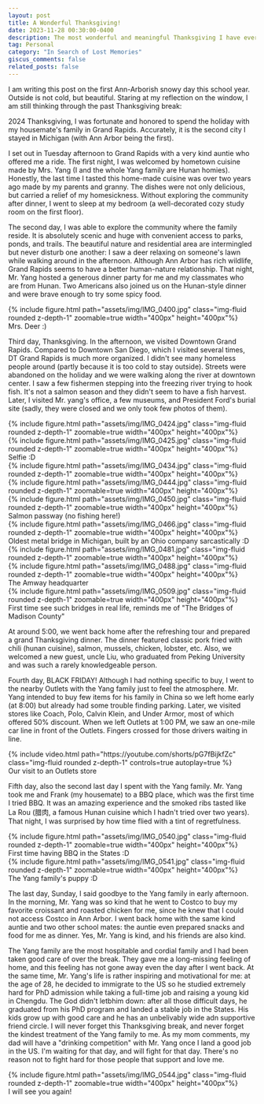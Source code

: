 ```yaml
---
layout: post
title: A Wonderful Thanksgiving!
date: 2023-11-28 00:30:00-0400
description: The most wonderful and meaningful Thanksgiving I have ever had
tag: Personal
category: "In Search of Lost Memories"
giscus_comments: false
related_posts: false
---
```


I am writing this post on the first Ann-Arborish snowy day this school year. Outside is not cold, but beautiful. Staring at my reflection on the window, I am still thinking through the past Thanksgiving break:
 
2024 Thanksgiving, I was fortunate and honored to spend the holiday with my housemate's family in Grand Rapids. Accurately, it is the second city I stayed in Michigan (with Ann Arbor being the first). 

I set out in Tuesday afternoon to Grand Rapids with a very kind auntie who offered me a ride. The first night, I was welcomed by hometown cuisine made by Mrs. Yang (I and the whole Yang family are Hunan homies). Honestly, the last time I tasted this home-made cuisine was over two years ago made by my parents and granny. The dishes were not only delicious, but carried a relief of my homesickness. Without exploring the community after dinner, I went to sleep at my bedroom (a well-decorated cozy study room on the first floor).

The second day, I was able to explore the community where the family reside. It is absolutely scenic and huge with convenient access to parks, ponds, and trails. The beautiful nature and residential area are intermingled but never disturb one another: I saw a deer relaxing on someone's lawn while walking around in the afternoon. Although Ann Arbor has rich wildlife, Grand Rapids seems to have a better human-nature relationship. That night, Mr. Yang hosted a generous dinner party for me and my classmates who are from Hunan. Two Americans also joined us on the Hunan-style dinner and were brave enough to try some spicy food. 

<div class="row mt-3">
    <div class="col-sm mt-3 mt-md-0">
        {% include figure.html path="assets/img/IMG_0400.jpg" class="img-fluid rounded z-depth-1" zoomable=true  width="400px" height="400px"%}
    </div>
</div>
<div class="caption">
    Mrs. Deer :) 
</div>

Third day, Thanksgiving. In the afternoon, we visited Downtown Grand Rapids. Compared to Downtown San Diego, which I visited several times, DT Grand Rapids is much more organized. I didn't see many homeless people around (partly because it is too cold to stay outside). Streets were abandoned on the holiday and we were walking along the river at downtown center. I saw a few fishermen stepping into the freezing river trying to hook fish. It's not a salmon season and they didn't seem to have a fish harvest. Later, I visited Mr. yang's office, a few museums, and President Ford's burial site (sadly, they were closed and we only took few photos of them).
<div class="row mt-3">
    <div class="col-sm mt-3 mt-md-0">
        {% include figure.html path="assets/img/IMG_0424.jpg" class="img-fluid rounded z-depth-1" zoomable=true width="400px" height="400px"%}
    </div>
</div>

<div class="row mt-3">
    <div class="col-sm mt-3 mt-md-0">
        {% include figure.html path="assets/img/IMG_0425.jpg" class="img-fluid rounded z-depth-1" zoomable=true width="400px" height="400px"%}
    </div>
</div>
<div class="caption">
     Selfie :D
</div>

<div class="row mt-3">
    <div class="col-sm mt-3 mt-md-0">
        {% include figure.html path="assets/img/IMG_0434.jpg" class="img-fluid rounded z-depth-1" zoomable=true width="400px" height="400px"%}
    </div>
</div>

<div class="row mt-3">
    <div class="col-sm mt-3 mt-md-0">
        {% include figure.html path="assets/img/IMG_0444.jpg" class="img-fluid rounded z-depth-1" zoomable=true width="400px" height="400px"%}
    </div>
</div>
<div class="row mt-3">
    <div class="col-sm mt-3 mt-md-0">
        {% include figure.html path="assets/img/IMG_0450.jpg" class="img-fluid rounded z-depth-1" zoomable=true width="400px" height="400px"%}
    </div>
</div>
<div class="caption">
     Salmon passway (no fishing here!)
</div>

<div class="row mt-3">
    <div class="col-sm mt-3 mt-md-0">
        {% include figure.html path="assets/img/IMG_0466.jpg" class="img-fluid rounded z-depth-1" zoomable=true width="400px" height="400px"%}
    </div>
</div>
<div class="caption">
     Oldest metal bridge in Michigan, built by an Ohio company sarcastically :D
</div>
<div class="row mt-3">
    <div class="col-sm mt-3 mt-md-0">
        {% include figure.html path="assets/img/IMG_0481.jpg" class="img-fluid rounded z-depth-1" zoomable=true width="400px" height="400px"%}
    </div>
</div>

<div class="row mt-3">
    <div class="col-sm mt-3 mt-md-0">
        {% include figure.html path="assets/img/IMG_0488.jpg" class="img-fluid rounded z-depth-1" zoomable=true width="400px" height="400px"%}
    </div>
</div>
<div class="caption">
     The Amway headquarter
</div>
<div class="row mt-3">
    <div class="col-sm mt-3 mt-md-0">
        {% include figure.html path="assets/img/IMG_0509.jpg" class="img-fluid rounded z-depth-1" zoomable=true width="400px" height="400px"%}
    </div>
</div>
<div class="caption">
     First time see such bridges in real life, reminds me of "The Bridges of Madison County" 
</div>


At around 5:00, we went back home after the refreshing tour and prepared a grand Thanksgiving dinner. The dinner featured classic pork fried with chili (hunan cuisine), salmon, mussels, chicken, lobster, etc. Also, we welcomed a new guest, uncle Liu, who graduated from Peking University and was such a rarely knowledgeable person. 

Fourth day, BLACK FRIDAY! Although I had nothing specific to buy, I went to the nearby Outlets with the Yang family just to feel the atmosphere. Mr. Yang intended to buy few items for his family in China so we left home early (at 8:00) but already had some trouble finding parking. Later, we visited stores like Coach, Polo, Calvin Klein, and Under Armor, most of which offered 50% discount. When we left Outlets at 1:00 PM, we saw an one-mile car line in front of the Outlets. Fingers crossed for those drivers waiting in line. 
<div class="row mt-3">
    <div class="col-sm mt-3 mt-md-0">
        {% include video.html path="https://youtube.com/shorts/pG7fBijkfZc" class="img-fluid rounded z-depth-1" controls=true autoplay=true %}
    </div>
</div>
<div class="caption">
     Our visit to an Outlets store 
</div>


Fifth day, also the second last day I spent with the Yang family. Mr. Yang took me and Frank (my housemate) to a BBQ place, which was the first time I tried BBQ. It was an amazing experience and the smoked ribs tasted like La Rou (腊肉, a famous Hunan cuisine which I hadn't tried over two years). That night, I was surprised by how time flied with a tint of regretfulness.
<div class="row mt-3">
    <div class="col-sm mt-3 mt-md-0">
        {% include figure.html path="assets/img/IMG_0540.jpg" class="img-fluid rounded z-depth-1" zoomable=true width="400px" height="400px"%}
    </div>
</div>
<div class="caption">
     First time having BBQ in the States :D
</div>

<div class="row mt-3">
    <div class="col-sm mt-3 mt-md-0">
        {% include figure.html path="assets/img/IMG_0541.jpg" class="img-fluid rounded z-depth-1" zoomable=true width="400px" height="400px"%}
    </div>
</div>
<div class="caption">
     The Yang family's puppy :D
</div>


The last day, Sunday, I said goodbye to the Yang family in early afternoon. In the morning, Mr. Yang was so kind that he went to Costco to buy my favorite croissant and roasted chicken for me, since he knew that I could not access Costco in Ann Arbor. I went back home with the same kind auntie and two other school mates: the auntie even prepared snacks and food for me as dinner. Yes, Mr. Yang is kind, and his friends are also kind.  
  

The Yang family are the most hospitable and cordial family and I had been taken good care of over the break. They gave me a long-missing feeling of home, and this feeling has not gone away even the day after I went back. At the same time, Mr. Yang's life is rather inspiring and motivational for me: at the age of 28, he decided to immigrate to the US so he studied extremely hard for PhD admission while taking a full-time job and raising a young kid in Chengdu. The God didn't letbhim down: after all those difficult days, he graduated from his PhD program and landed a stable job in the States. His kids grow up with good care and he has an unbelivably wide adn supportive friend circle. I will never forget this Thanksgiving break, and never forget the kindest treatment of the Yang family to me. As my mom comments, my dad will have a "drinking competition" with Mr. Yang once I land a good job in the US. I'm waiting for that day, and will fight for that day. There's no reason not to fight hard for those people that support and love me.           
<div class="row mt-3">
    <div class="col-sm mt-3 mt-md-0">
        {% include figure.html path="assets/img/IMG_0544.jpg" class="img-fluid rounded z-depth-1" zoomable=true width="400px" height="400px"%}
    </div>
</div>
<div class="caption">
     I will see you again! 
</div>

